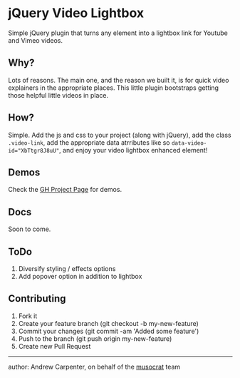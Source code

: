 jQuery Video Lightbox
=====================

Simple jQuery plugin that turns any element into a lightbox link for Youtube and Vimeo videos. 

Why?
----
Lots of reasons. The main one, and the reason we built it, is for quick video explainers in the appropriate places. This little plugin bootstraps getting those helpful little videos in place.

How?
----
Simple. Add the js and css to your project (along with jQuery), add the class `.video-link`, add the appropriate data atrributes like so `data-video-id="XbTtgr8J8uU"`, and enjoy your video lightbox enhanced element!

Demos
----
Check the [GH Project Page](http://musocrat.github.io/jquery-video-lightbox/) for demos.

Docs
----
Soon to come.

ToDo
----
1. Diversify styling / effects options
2. Add popover option in addition to lightbox

Contributing
----
1. Fork it
2. Create your feature branch (git checkout -b my-new-feature)
3. Commit your changes (git commit -am 'Added some feature')
4. Push to the branch (git push origin my-new-feature)
5. Create new Pull Request


----
author: Andrew Carpenter, on behalf of the [musocrat](http://www.musocrat.com) team
